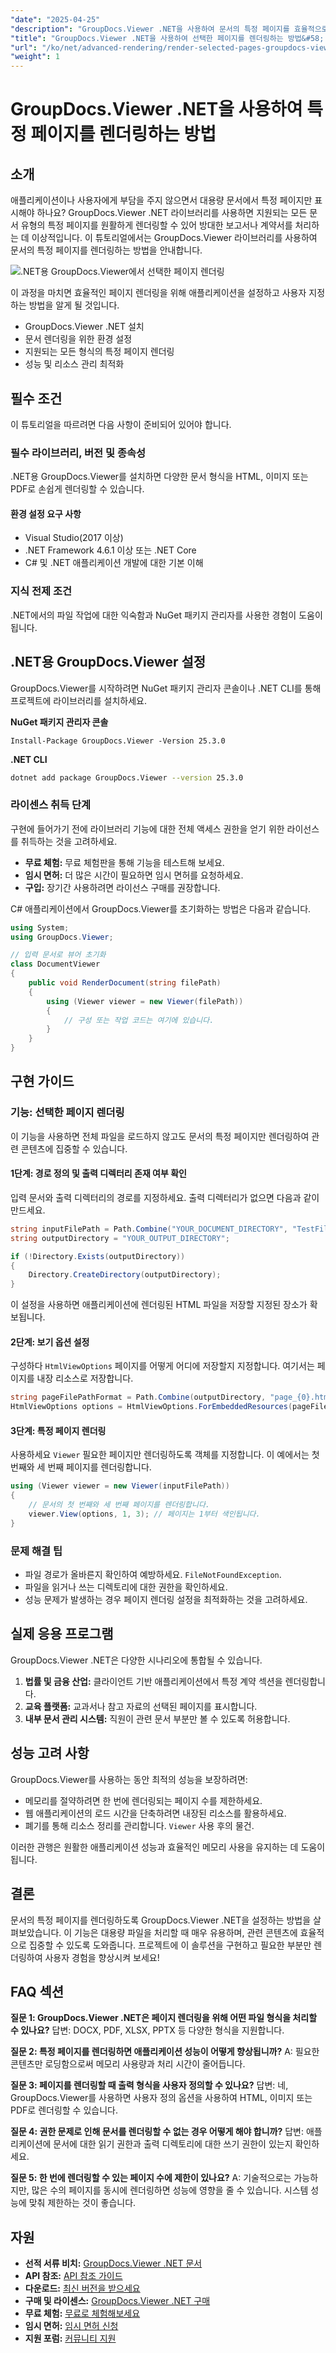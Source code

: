 ```yaml
---
"date": "2025-04-25"
"description": "GroupDocs.Viewer .NET을 사용하여 문서의 특정 페이지를 효율적으로 렌더링하는 방법을 알아보세요. 이 가이드에서는 설치, 설정 및 실제 활용 방법을 다룹니다."
"title": "GroupDocs.Viewer .NET을 사용하여 선택한 페이지를 렌더링하는 방법&#58; 개발자를 위한 종합 가이드"
"url": "/ko/net/advanced-rendering/render-selected-pages-groupdocs-viewer-net/"
"weight": 1
---
```


# GroupDocs.Viewer .NET을 사용하여 특정 페이지를 렌더링하는 방법

## 소개

애플리케이션이나 사용자에게 부담을 주지 않으면서 대용량 문서에서 특정 페이지만 표시해야 하나요? GroupDocs.Viewer .NET 라이브러리를 사용하면 지원되는 모든 문서 유형의 특정 페이지를 원활하게 렌더링할 수 있어 방대한 보고서나 계약서를 처리하는 데 이상적입니다. 이 튜토리얼에서는 GroupDocs.Viewer 라이브러리를 사용하여 문서의 특정 페이지를 렌더링하는 방법을 안내합니다.

![.NET용 GroupDocs.Viewer에서 선택한 페이지 렌더링](/viewer/advanced-rendering/render-selected-pages.png)

이 과정을 마치면 효율적인 페이지 렌더링을 위해 애플리케이션을 설정하고 사용자 지정하는 방법을 알게 될 것입니다.
- GroupDocs.Viewer .NET 설치
- 문서 렌더링을 위한 환경 설정
- 지원되는 모든 형식의 특정 페이지 렌더링
- 성능 및 리소스 관리 최적화

## 필수 조건

이 튜토리얼을 따르려면 다음 사항이 준비되어 있어야 합니다.

### 필수 라이브러리, 버전 및 종속성
.NET용 GroupDocs.Viewer를 설치하면 다양한 문서 형식을 HTML, 이미지 또는 PDF로 손쉽게 렌더링할 수 있습니다.

#### 환경 설정 요구 사항
- Visual Studio(2017 이상)
- .NET Framework 4.6.1 이상 또는 .NET Core
- C# 및 .NET 애플리케이션 개발에 대한 기본 이해

### 지식 전제 조건
.NET에서의 파일 작업에 대한 익숙함과 NuGet 패키지 관리자를 사용한 경험이 도움이 됩니다.

## .NET용 GroupDocs.Viewer 설정

GroupDocs.Viewer를 시작하려면 NuGet 패키지 관리자 콘솔이나 .NET CLI를 통해 프로젝트에 라이브러리를 설치하세요.

**NuGet 패키지 관리자 콘솔**
```plaintext
Install-Package GroupDocs.Viewer -Version 25.3.0
```

**.NET CLI**
```bash
dotnet add package GroupDocs.Viewer --version 25.3.0
```

### 라이센스 취득 단계
구현에 들어가기 전에 라이브러리 기능에 대한 전체 액세스 권한을 얻기 위한 라이선스를 취득하는 것을 고려하세요.
- **무료 체험:** 무료 체험판을 통해 기능을 테스트해 보세요.
- **임시 면허:** 더 많은 시간이 필요하면 임시 면허를 요청하세요.
- **구입:** 장기간 사용하려면 라이선스 구매를 권장합니다.

C# 애플리케이션에서 GroupDocs.Viewer를 초기화하는 방법은 다음과 같습니다.
```csharp
using System;
using GroupDocs.Viewer;

// 입력 문서로 뷰어 초기화
class DocumentViewer
{
    public void RenderDocument(string filePath)
    {
        using (Viewer viewer = new Viewer(filePath))
        {
            // 구성 또는 작업 코드는 여기에 있습니다.
        }
    }
}
```

## 구현 가이드

### 기능: 선택한 페이지 렌더링
이 기능을 사용하면 전체 파일을 로드하지 않고도 문서의 특정 페이지만 렌더링하여 관련 콘텐츠에 집중할 수 있습니다.

#### 1단계: 경로 정의 및 출력 디렉터리 존재 여부 확인
입력 문서와 출력 디렉터리의 경로를 지정하세요. 출력 디렉터리가 없으면 다음과 같이 만드세요.
```csharp
string inputFilePath = Path.Combine("YOUR_DOCUMENT_DIRECTORY", "TestFiles.SAMPLE_DOCX");
string outputDirectory = "YOUR_OUTPUT_DIRECTORY";

if (!Directory.Exists(outputDirectory))
{
    Directory.CreateDirectory(outputDirectory);
}
```
이 설정을 사용하면 애플리케이션에 렌더링된 HTML 파일을 저장할 지정된 장소가 확보됩니다.

#### 2단계: 보기 옵션 설정
구성하다 `HtmlViewOptions` 페이지를 어떻게 어디에 저장할지 지정합니다. 여기서는 페이지를 내장 리소스로 저장합니다.
```csharp
string pageFilePathFormat = Path.Combine(outputDirectory, "page_{0}.html");
HtmlViewOptions options = HtmlViewOptions.ForEmbeddedResources(pageFilePathFormat);
```

#### 3단계: 특정 페이지 렌더링
사용하세요 `Viewer` 필요한 페이지만 렌더링하도록 객체를 지정합니다. 이 예에서는 첫 번째와 세 번째 페이지를 렌더링합니다.
```csharp
using (Viewer viewer = new Viewer(inputFilePath))
{
    // 문서의 첫 번째와 세 번째 페이지를 렌더링합니다.
    viewer.View(options, 1, 3); // 페이지는 1부터 색인됩니다.
}
```

### 문제 해결 팁
- 파일 경로가 올바른지 확인하여 예방하세요. `FileNotFoundException`.
- 파일을 읽거나 쓰는 디렉토리에 대한 권한을 확인하세요.
- 성능 문제가 발생하는 경우 페이지 렌더링 설정을 최적화하는 것을 고려하세요.

## 실제 응용 프로그램
GroupDocs.Viewer .NET은 다양한 시나리오에 통합될 수 있습니다.
1. **법률 및 금융 산업:** 클라이언트 기반 애플리케이션에서 특정 계약 섹션을 렌더링합니다.
2. **교육 플랫폼:** 교과서나 참고 자료의 선택된 페이지를 표시합니다.
3. **내부 문서 관리 시스템:** 직원이 관련 문서 부분만 볼 수 있도록 허용합니다.

## 성능 고려 사항
GroupDocs.Viewer를 사용하는 동안 최적의 성능을 보장하려면:
- 메모리를 절약하려면 한 번에 렌더링되는 페이지 수를 제한하세요.
- 웹 애플리케이션의 로드 시간을 단축하려면 내장된 리소스를 활용하세요.
- 폐기를 통해 리소스 정리를 관리합니다. `Viewer` 사용 후의 물건.

이러한 관행은 원활한 애플리케이션 성능과 효율적인 메모리 사용을 유지하는 데 도움이 됩니다.

## 결론
문서의 특정 페이지를 렌더링하도록 GroupDocs.Viewer .NET을 설정하는 방법을 살펴보았습니다. 이 기능은 대용량 파일을 처리할 때 매우 유용하며, 관련 콘텐츠에 효율적으로 집중할 수 있도록 도와줍니다. 프로젝트에 이 솔루션을 구현하고 필요한 부분만 렌더링하여 사용자 경험을 향상시켜 보세요!

## FAQ 섹션
**질문 1: GroupDocs.Viewer .NET은 페이지 렌더링을 위해 어떤 파일 형식을 처리할 수 있나요?**
답변: DOCX, PDF, XLSX, PPTX 등 다양한 형식을 지원합니다.

**질문 2: 특정 페이지를 렌더링하면 애플리케이션 성능이 어떻게 향상됩니까?**
A: 필요한 콘텐츠만 로딩함으로써 메모리 사용량과 처리 시간이 줄어듭니다.

**질문 3: 페이지를 렌더링할 때 출력 형식을 사용자 정의할 수 있나요?**
답변: 네, GroupDocs.Viewer를 사용하면 사용자 정의 옵션을 사용하여 HTML, 이미지 또는 PDF로 렌더링할 수 있습니다.

**질문 4: 권한 문제로 인해 문서를 렌더링할 수 없는 경우 어떻게 해야 합니까?**
답변: 애플리케이션에 문서에 대한 읽기 권한과 출력 디렉토리에 대한 쓰기 권한이 있는지 확인하세요.

**질문 5: 한 번에 렌더링할 수 있는 페이지 수에 제한이 있나요?**
A: 기술적으로는 가능하지만, 많은 수의 페이지를 동시에 렌더링하면 성능에 영향을 줄 수 있습니다. 시스템 성능에 맞춰 제한하는 것이 좋습니다.

## 자원
- **선적 서류 비치:** [GroupDocs.Viewer .NET 문서](https://docs.groupdocs.com/viewer/net/)
- **API 참조:** [API 참조 가이드](https://reference.groupdocs.com/viewer/net/)
- **다운로드:** [최신 버전을 받으세요](https://releases.groupdocs.com/viewer/net/)
- **구매 및 라이센스:** [GroupDocs.Viewer .NET 구매](https://purchase.groupdocs.com/buy)
- **무료 체험:** [무료로 체험해보세요](https://releases.groupdocs.com/viewer/net/)
- **임시 면허:** [임시 면허 신청](https://purchase.groupdocs.com/temporary-license/)
- **지원 포럼:** [커뮤니티 지원](https://forum.groupdocs.com/c/viewer/9)